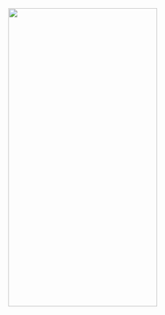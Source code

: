 <img src="https://github.com/HyuckJoon0415/Flutter_Study/assets/145080176/603177e5-1da1-4aca-a97e-f9b74b6cbdce" width=300 height=600>
